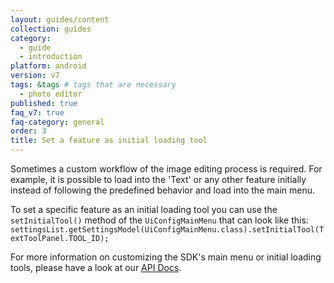 ```yaml
---
layout: guides/content
collection: guides
category:
  - guide
  - introduction
platform: android
version: v7
tags: &tags # tags that are necessary
  - photo editor
published: true
faq_v7: true
faq-category: general
order: 3
title: Set a feature as initial loading tool
---
```



Sometimes a custom workflow of the image editing process is required. For example, it is possible to load into the 'Text' or any other feature initially instead of following the predefined behavior and load into the main menu.

To set a specific feature as an initial loading tool you can use the `setInitialTool()` method of the `UiConfigMainMenu` that can look like this:
```settingsList.getSettingsModel(UiConfigMainMenu.class).setInitialTool(TextToolPanel.TOOL_ID);```

For more information on customizing the SDK's main menu or initial loading tools, please have a look at our [API Docs](https://docs.photoeditorsdk.com/apidocs/android/{{page.version}}/index.html?ly/img/android/pesdk/ui/model/state/UiConfigMainMenu.html).
